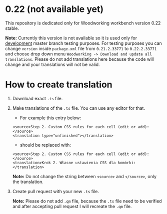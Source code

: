 # 0.22 (not available yet)

This repository is dedicated only for Woodworking workbench version 0.22 stable.

**Note:** Currently this version is not available so it is used only for [development](https://github.com/dprojects/Woodworking) master branch testing purposes. For testing purposes you can change `version` inside `package.xml` file from `0.21.2.33771` to `0.22.2.33771` and choose drop down menu `Woodworking -> Download and update all translations`. Please do not add translations here because the code will change and your translations will not be valid.

# How to create translation

1. Download exact `.ts` file.
2. Make translations of the `.ts` file. You can use any editor for that.

	* For example this entry below:
	```
	<source>Step 2. Custom CSS rules for each cell (edit or add):</source>
	<translation type="unfinished"></translation>
	```
	* should be replaced with:
	```
	<source>Step 2. Custom CSS rules for each cell (edit or add):</source>
	<translation>Krok 2. Własne ustawienia CSS dla komórki:</translation>
	```

	**Note:** Do not change the string between `<source>` and `</source>`, only the translation.

3. Create pull request with your new `.ts` file.

	**Note:** Please do not add `.qm` file, because the `.ts` file need to be verified and after accepting pull request I will recreate the `.qm` file.
